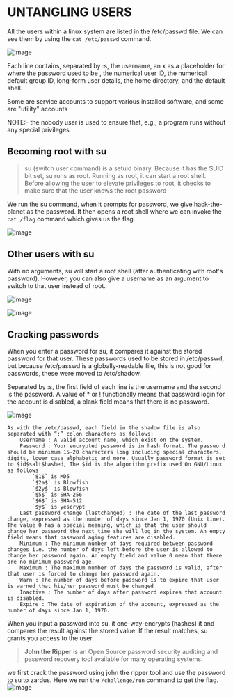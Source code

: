 # UNTANGLING USERS

All the users within a linux system are listed in the /etc/passwd file. We can see them by using the `cat /etc/passwd` command.

![image](https://github.com/user-attachments/assets/67625b6d-d413-4527-bb6a-7d2e8582f895)

Each line contains, separated by :s, the username, an x as a placeholder for where the password used to be , the numerical user ID, the numerical default group ID, long-form user details, the home directory, and the default shell.

Some are service accounts to support various installed software, and some are "utility" accounts

NOTE:- the nobody user is used to ensure that, e.g., a program runs without any special privileges

## Becoming root with su

> su (switch user command) is a setuid binary. Because it has the SUID bit set, su runs as root. Running as root, it can start a root shell. Before allowing the user to elevate privileges to root, it checks to make sure that the user knows the root password

We run the su command, when it prompts for password, we give hack-the-planet as the password. It then opens a root shell where we can invoke the `cat /flag` command which gives us the flag.

 ![image](https://github.com/user-attachments/assets/f7021b03-cf2b-46aa-bf15-dd373dd3aea5)

## Other users with su

With no arguments, su will start a root shell (after authenticating with root's password). However, you can also give a username as an argument to switch to that user instead of root.

![image](https://github.com/user-attachments/assets/218f06d7-d642-4341-b391-7fdf1c2fcd29)

![image](https://github.com/user-attachments/assets/7dd63b6b-9459-4300-8208-7f09faa67a39)

## Cracking passwords

When you enter a password for su, it compares it against the stored password for that user. These passwords used to be stored in /etc/passwd, but because /etc/passwd is a globally-readable file, this is not good for passwords, these were moved to /etc/shadow.

Separated by :s, the first field of each line is the username and the second is the password. A value of * or ! functionally means that password login for the account is disabled, a blank field means that there is no password.

![image](https://github.com/user-attachments/assets/ad8a541c-a918-442c-93e7-758c1fb6548c)

```
As with the /etc/passwd, each field in the shadow file is also separated with “:” colon characters as follows:
    Username : A valid account name, which exist on the system.
    Password : Your encrypted password is in hash format. The password should be minimum 15-20 characters long including special characters, digits, lower case alphabetic and more. Usually password format is set to $id$salt$hashed, The $id is the algorithm prefix used On GNU/Linux as follows
        `$1$` is MD5
        `$2a$` is Blowfish
        `$2y$` is Blowfish
        `$5$` is SHA-256
        `$6$` is SHA-512
        `$y$` is yescrypt
    Last password change (lastchanged) : The date of the last password change, expressed as the number of days since Jan 1, 1970 (Unix time). The value 0 has a special meaning, which is that the user should change her password the next time she will log in the system. An empty field means that password aging features are disabled.
    Minimum : The minimum number of days required between password changes i.e. the number of days left before the user is allowed to change her password again. An empty field and value 0 mean that there are no minimum password age.
    Maximum : The maximum number of days the password is valid, after that user is forced to change her password again.
    Warn : The number of days before password is to expire that user is warned that his/her password must be changed
    Inactive : The number of days after password expires that account is disabled.
    Expire : The date of expiration of the account, expressed as the number of days since Jan 1, 1970.

```

When you input a password into su, it one-way-encrypts (hashes) it and compares the result against the stored value. If the result matches, su grants you access to the user.


> **John the Ripper** is an Open Source password security auditing and password recovery tool available for many operating systems.

we first crack the password using john the ripper tool and use the password to su to zardus. Here we run the `/challenge/run` command to get the flag.
![image](https://github.com/user-attachments/assets/62a598a9-e70f-4553-a293-789bf6e4dc01)

## 

